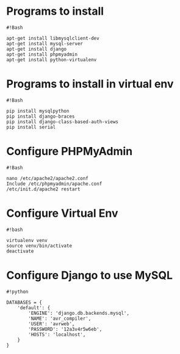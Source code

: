 # **Programs to install** #

```
#!Bash

apt-get install libmysqlclient-dev
apt-get install mysql-server
apt-get install django
apt-get install phpmyadmin
apt-get install python-virtualenv
```


# Programs to install in virtual env #

```
#!Bash

pip install mysqlpython
pip install django-braces
pip install django-class-based-auth-views
pip install serial
```



# Configure PHPMyAdmin #

```
#!Bash

nano /etc/apache2/apache2.conf
Include /etc/phpmyadmin/apache.conf
/etc/init.d/apache2 restart
```


# Configure Virtual Env #

```
#!bash

virtualenv venv
source venv/bin/activate
deactivate
```

# Configure Django to use MySQL #

```
#!python

DATABASES = {
    'default': {
        'ENGINE': 'django.db.backends.mysql',
        'NAME': 'avr_compiler',
        'USER': 'avrweb',
        'PASSWORD': '12a3v4r5w6eb',
        'HOSTS': 'localhost',
    }
}
```

